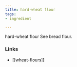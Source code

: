 ```yaml
---
title: hard-wheat flour
tags:
- ingredient

---
```

hard-wheat flour See bread flour.

### Links

* [[wheat-flours]]
